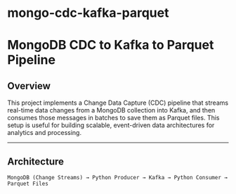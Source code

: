 # mongo-cdc-kafka-parquet
# MongoDB CDC to Kafka to Parquet Pipeline

## Overview

This project implements a Change Data Capture (CDC) pipeline that streams real-time data changes from a MongoDB collection into Kafka, and then consumes those messages in batches to save them as Parquet files. This setup is useful for building scalable, event-driven data architectures for analytics and processing.

---

## Architecture

```plaintext
MongoDB (Change Streams) → Python Producer → Kafka → Python Consumer → Parquet Files
